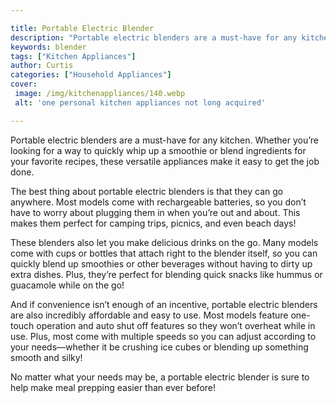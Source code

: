 ```yaml
---

title: Portable Electric Blender
description: "Portable electric blenders are a must-have for any kitchen. Whether you’re looking for a way to quickly whip up a smoothie or blen...lets find out"
keywords: blender
tags: ["Kitchen Appliances"]
author: Curtis
categories: ["Household Appliances"]
cover: 
 image: /img/kitchenappliances/140.webp
 alt: 'one personal kitchen appliances not long acquired'

---
```


Portable electric blenders are a must-have for any kitchen. Whether you’re looking for a way to quickly whip up a smoothie or blend ingredients for your favorite recipes, these versatile appliances make it easy to get the job done. 

The best thing about portable electric blenders is that they can go anywhere. Most models come with rechargeable batteries, so you don’t have to worry about plugging them in when you’re out and about. This makes them perfect for camping trips, picnics, and even beach days! 

These blenders also let you make delicious drinks on the go. Many models come with cups or bottles that attach right to the blender itself, so you can quickly blend up smoothies or other beverages without having to dirty up extra dishes. Plus, they’re perfect for blending quick snacks like hummus or guacamole while on the go! 

And if convenience isn’t enough of an incentive, portable electric blenders are also incredibly affordable and easy to use. Most models feature one-touch operation and auto shut off features so they won’t overheat while in use. Plus, most come with multiple speeds so you can adjust according to your needs—whether it be crushing ice cubes or blending up something smooth and silky! 

No matter what your needs may be, a portable electric blender is sure to help make meal prepping easier than ever before!
